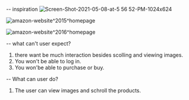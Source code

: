 -- inspiration
![Screen-Shot-2021-05-08-at-5 56 52-PM-1024x624](https://github.com/LaurentKadeko23/Amazon-clone/assets/156933529/339bf18f-134e-440c-ae88-8f84a6b096e1)

![amazon-website^2015^homepage](https://github.com/LaurentKadeko23/Amazon-clone/assets/156933529/0d9c9138-634d-466a-8a3c-54518a54916e)

![amazon-website^2016^homepage](https://github.com/LaurentKadeko23/Amazon-clone/assets/156933529/1c0121b3-c501-495d-8643-354d75bce279)

-- what can't user expect? 
1. there want be much interaction besides scolling and viewing images.
2. You won't be able to log in.
3. You won'be able to purchase or buy.


--  What can user do?
1. The user can view images and schroll the products.
